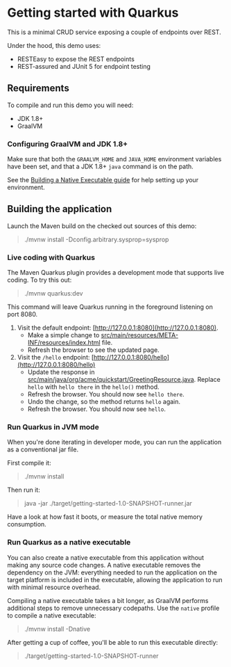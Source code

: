 # Getting started with Quarkus

This is a minimal CRUD service exposing a couple of endpoints over REST.

Under the hood, this demo uses:

- RESTEasy to expose the REST endpoints
- REST-assured and JUnit 5 for endpoint testing

## Requirements

To compile and run this demo you will need:

- JDK 1.8+
- GraalVM

### Configuring GraalVM and JDK 1.8+

Make sure that both the `GRAALVM_HOME` and `JAVA_HOME` environment variables have
been set, and that a JDK 1.8+ `java` command is on the path.

See the [Building a Native Executable guide](https://quarkus.io/guides/building-native-image-guide)
for help setting up your environment.

## Building the application

Launch the Maven build on the checked out sources of this demo:

> ./mvnw install -Dconfig.arbitrary.sysprop=sysprop

### Live coding with Quarkus

The Maven Quarkus plugin provides a development mode that supports
live coding. To try this out:

> ./mvnw quarkus:dev

This command will leave Quarkus running in the foreground listening on port 8080.

1. Visit the default endpoint: [http://127.0.0.1:8080](http://127.0.0.1:8080).
    - Make a simple change to [src/main/resources/META-INF/resources/index.html](src/main/resources/META-INF/resources/index.html) file.
    - Refresh the browser to see the updated page.
2. Visit the `/hello` endpoint: [http://127.0.0.1:8080/hello](http://127.0.0.1:8080/hello)
    - Update the response in [src/main/java/org/acme/quickstart/GreetingResource.java](src/main/java/org/acme/quickstart/GreetingResource.java). Replace `hello` with `hello there` in the `hello()` method.
    - Refresh the browser. You should now see `hello there`.
    - Undo the change, so the method returns `hello` again.
    - Refresh the browser. You should now see `hello`.

### Run Quarkus in JVM mode

When you're done iterating in developer mode, you can run the application as a
conventional jar file.

First compile it:

> ./mvnw install

Then run it:

> java -jar ./target/getting-started-1.0-SNAPSHOT-runner.jar

Have a look at how fast it boots, or measure the total native memory consumption.

### Run Quarkus as a native executable

You can also create a native executable from this application without making any
source code changes. A native executable removes the dependency on the JVM:
everything needed to run the application on the target platform is included in
the executable, allowing the application to run with minimal resource overhead.

Compiling a native executable takes a bit longer, as GraalVM performs additional
steps to remove unnecessary codepaths. Use the  `native` profile to compile a
native executable:

> ./mvnw install -Dnative

After getting a cup of coffee, you'll be able to run this executable directly:

> ./target/getting-started-1.0-SNAPSHOT-runner
